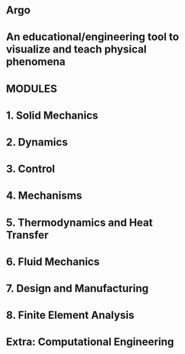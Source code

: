 # Argo

# An educational/engineering tool to visualize and teach physical phenomena 

# MODULES

# 1. Solid Mechanics

# 2. Dynamics

# 3. Control

# 4. Mechanisms

# 5. Thermodynamics and Heat Transfer

# 6. Fluid Mechanics

# 7. Design and Manufacturing

# 8. Finite Element Analysis

# Extra: Computational Engineering